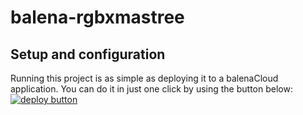 # balena-rgbxmastree

## Setup and configuration

Running this project is as simple as deploying it to a balenaCloud application. You can do it in just one click by using the button below:
[![deploy button](https://balena.io/deploy.svg)](https://dashboard.balena-cloud.com/deploy?repoUrl=https://github.com/connect-cloud/balena-rgbxmastree&defaultDeviceType=raspberry-pi)

